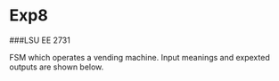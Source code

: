 # Exp8
###LSU EE 2731

FSM which operates a vending machine. 
Input meanings and expexted outputs are shown below.


